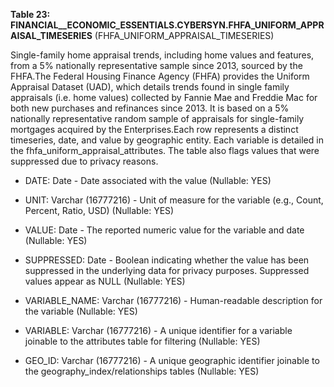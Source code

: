 **Table 23: FINANCIAL__ECONOMIC_ESSENTIALS.CYBERSYN.FHFA_UNIFORM_APPRAISAL_TIMESERIES** (FHFA_UNIFORM_APPRAISAL_TIMESERIES)

Single-family home appraisal trends, including home values and features, from a 5% nationally representative sample since 2013, sourced by the FHFA.The Federal Housing Finance Agency (FHFA) provides the Uniform Appraisal Dataset (UAD), which details trends found in single family appraisals (i.e. home values) collected by Fannie Mae and Freddie Mac for both new purchases and refinances since 2013. It is based on a 5% nationally representative random sample of appraisals for single-family mortgages acquired by the Enterprises.Each row represents a distinct timeseries, date, and value by geographic entity. Each variable is detailed in the fhfa_uniform_appraisal_attributes. The table also flags values that were suppressed due to privacy reasons.

- DATE: Date - Date associated with the value (Nullable: YES)

- UNIT: Varchar (16777216) - Unit of measure for the variable (e.g., Count, Percent, Ratio, USD) (Nullable: YES)

- VALUE: Date - The reported numeric value for the variable and date (Nullable: YES)

- SUPPRESSED: Date - Boolean indicating whether the value has been suppressed in the underlying data for privacy purposes. Suppressed values appear as NULL (Nullable: YES)

- VARIABLE_NAME: Varchar (16777216) - Human-readable description for the variable (Nullable: YES)

- VARIABLE: Varchar (16777216) - A unique identifier for a variable joinable to the attributes table for filtering (Nullable: YES)

- GEO_ID: Varchar (16777216) - A unique geographic identifier joinable to the geography_index/relationships tables (Nullable: YES)

